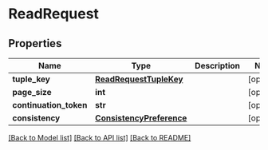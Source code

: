 # ReadRequest


## Properties
Name | Type | Description | Notes
------------ | ------------- | ------------- | -------------
**tuple_key** | [**ReadRequestTupleKey**](ReadRequestTupleKey.md) |  | [optional] 
**page_size** | **int** |  | [optional] 
**continuation_token** | **str** |  | [optional] 
**consistency** | [**ConsistencyPreference**](ConsistencyPreference.md) |  | [optional] 

[[Back to Model list]](../README.md#documentation-for-models) [[Back to API list]](../README.md#documentation-for-api-endpoints) [[Back to README]](../README.md)


